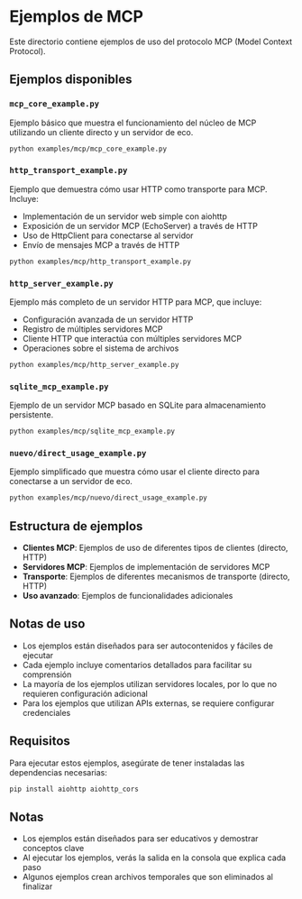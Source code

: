 # Ejemplos de MCP

Este directorio contiene ejemplos de uso del protocolo MCP (Model Context Protocol).

## Ejemplos disponibles

### `mcp_core_example.py`

Ejemplo básico que muestra el funcionamiento del núcleo de MCP utilizando un cliente directo y un servidor de eco.

```bash
python examples/mcp/mcp_core_example.py
```

### `http_transport_example.py`

Ejemplo que demuestra cómo usar HTTP como transporte para MCP. Incluye:
- Implementación de un servidor web simple con aiohttp
- Exposición de un servidor MCP (EchoServer) a través de HTTP
- Uso de HttpClient para conectarse al servidor
- Envío de mensajes MCP a través de HTTP

```bash
python examples/mcp/http_transport_example.py
```

### `http_server_example.py`

Ejemplo más completo de un servidor HTTP para MCP, que incluye:
- Configuración avanzada de un servidor HTTP
- Registro de múltiples servidores MCP
- Cliente HTTP que interactúa con múltiples servidores MCP
- Operaciones sobre el sistema de archivos

```bash
python examples/mcp/http_server_example.py
```

### `sqlite_mcp_example.py`

Ejemplo de un servidor MCP basado en SQLite para almacenamiento persistente.

```bash
python examples/mcp/sqlite_mcp_example.py
```

### `nuevo/direct_usage_example.py`

Ejemplo simplificado que muestra cómo usar el cliente directo para conectarse a un servidor de eco.

```bash
python examples/mcp/nuevo/direct_usage_example.py
```

## Estructura de ejemplos

- **Clientes MCP**: Ejemplos de uso de diferentes tipos de clientes (directo, HTTP)
- **Servidores MCP**: Ejemplos de implementación de servidores MCP
- **Transporte**: Ejemplos de diferentes mecanismos de transporte (directo, HTTP)
- **Uso avanzado**: Ejemplos de funcionalidades adicionales

## Notas de uso

- Los ejemplos están diseñados para ser autocontenidos y fáciles de ejecutar
- Cada ejemplo incluye comentarios detallados para facilitar su comprensión
- La mayoría de los ejemplos utilizan servidores locales, por lo que no requieren configuración adicional
- Para los ejemplos que utilizan APIs externas, se requiere configurar credenciales

## Requisitos

Para ejecutar estos ejemplos, asegúrate de tener instaladas las dependencias necesarias:

```bash
pip install aiohttp aiohttp_cors
```

## Notas

- Los ejemplos están diseñados para ser educativos y demostrar conceptos clave
- Al ejecutar los ejemplos, verás la salida en la consola que explica cada paso
- Algunos ejemplos crean archivos temporales que son eliminados al finalizar 